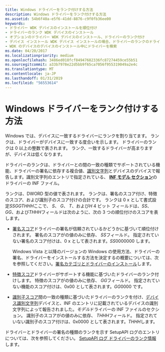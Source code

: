 ```yaml
---
title: Windows ドライバーをランク付けする方法
description: Windows ドライバーをランク付けする方法
ms.assetid: 54b6f40a-e5f6-41dd-8876-c9f0fb36ee00
keywords:
- ドライバー WDK デバイスのインストールを順位付け
- ドライバーのランク WDK デバイスのインストール
- オプションのドライバー WDK デバイスのインストール、ドライバーのランク付け
- デバイス インストール WDK デバイス インストールの場合、ドライバーのランクのドライバーを検索します。
- WDK のデバイスのデバイスのインストール中にドライバーを検索
ms.date: 04/20/2017
ms.localizationpriority: medium
ms.openlocfilehash: 3486ed018fcf84947682336fc87274459ce55b51
ms.sourcegitcommit: a33b7978e22d5bb9f65ca7056f955319049a2e4c
ms.translationtype: MT
ms.contentlocale: ja-JP
ms.lasthandoff: 01/31/2019
ms.locfileid: "56553614"
---
```

# <a name="how-windows-ranks-drivers"></a>Windows ドライバーをランク付けする方法


Windows では、デバイスに一致するドライバーにランクを割り当てます。 ランクは、ドライバーがデバイスに一致する度合いを示します。 ドライバーのランクは 0 以上の整数で表されます。 ランク、一致するドライバーが高まりますが、デバイスは低くなります。

ドライバーのランクは、ドライバーとの間の一致の種類でサポートされている機能、ドライバーの署名に依存する複合値、[識別文字列](device-identification-strings.md)とデバイスのデバイスで報告します。識別文字列のエントリで指定されている、 [ **INF モデル セクション**](inf-models-section.md)のドライバーの INF ファイル。

ランクは、DWORD 型の値で表されます。 ランクは、署名のスコア付け、特徴のスコア、および識別子のスコア付けの合計です。 ランクは 0 x として書式設定*SSGGTHHH*ここで、 *S*、 *G*、 *T*、および*H* 4 ビット フィールドは、*SS*、 *GG*、および*THHH*フィールドは次のように、次の 3 つの順位付けのスコアを表します。

-   [署名スコア](signature-score--windows-vista-and-later-.md)ドライバーの署名が信頼されているかどうかに基づいて順位付けされます。 署名のスコアがの値のみに依存、 *SS*フィールド。 指定されていない署名のスコア付けは、0 x として表されます。*SS*0000000 します。

    Windows Vista と以降のバージョンの Windows の使用方法、ドライバーの署名、ドライバーをインストールする方法を決定するの概要については、次を参照してください。[署名カテゴリとドライバーのインストール](signature-categories-and-driver-installation.md)します。

-   [特徴スコア](feature-score--windows-vista-and-later-.md)ドライバーがサポートする機能に基づいたドライバーのランク付けします。 特徴のスコアがの値のみに依存、 *GG*フィールド。 指定されていない機能のスコア付けは、0x00 として表されます。*GG*0000 です。

-   [識別子スコア](identifier-score--windows-vista-and-later-.md)間の一致の種類に基づいたドライバーのランクを付け、[デバイス識別文字列](device-identification-strings.md)デバイスと、INF のエントリに記載されているデバイスの識別文字列によって報告されました。*モデル*ドライバーの INF ファイルのセクション。 識別子のスコアがの値のみに依存、 *THHH*フィールド。 指定されていない識別子のスコア付けは、0x0000 として表されます。*THHH*します。

ドライバーとドライバーの署名の種類のランクを示す SetupAPI ログのエントリについては、次を参照してください。 [SetupAPI ログ ドライバーのランク情報](driver-rank-information-in-the-setupapi-log.md)します。

 

 





